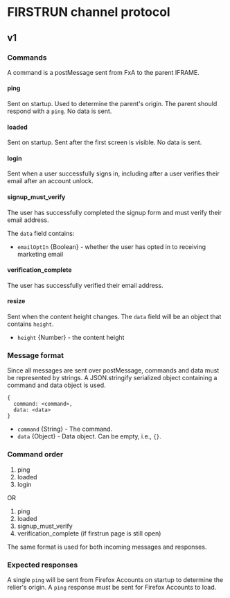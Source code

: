 # FIRSTRUN channel protocol

## v1

### Commands
A command is a postMessage sent from FxA to the parent IFRAME.

#### ping
Sent on startup. Used to determine the parent's origin. The parent should respond with a `ping`. No data is sent.

#### loaded
Sent on startup. Sent after the first screen is visible. No data is sent.

#### login
Sent when a user successfully signs in, including after a user verifies
their email after an account unlock.

#### signup_must_verify
The user has successfully completed the signup form and must verify
their email address.

The `data` field contains:
* `emailOptIn` {Boolean} - whether the user has opted in to receiving marketing email

#### verification_complete
The user has successfully verified their email address.

#### resize
Sent when the content height changes. The `data` field will be an object that contains `height`.
* `height` {Number} - the content height

### Message format
Since all messages are sent over postMessage, commands and data must be represented by strings. A JSON.stringify serialized object containing a command and data object is used.

```
{
  command: <command>,
  data: <data>
}
```

* `command` {String} - The command.
* `data` {Object} - Data object. Can be empty, i.e., `{}`.

### Command order
1. ping
1. loaded
1. login

OR

1. ping
1. loaded
1. signup_must_verify
1. verification_complete (if firstrun page is still open)

The same format is used for both incoming messages and responses.

### Expected responses
A single `ping` will be sent from Firefox Accounts on startup to determine the relier's origin. A `ping` response must be sent for Firefox Accounts to load.

